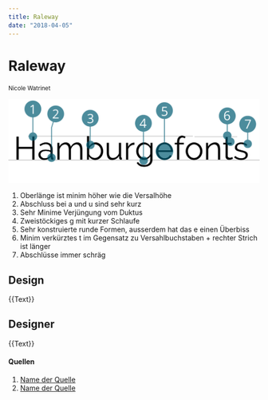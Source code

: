 ```yaml
---
title: Raleway
date: "2018-04-05"
---
```


# Raleway
<small>Nicole Watrinet</small>

<div class="col1to12">

![Raleway](./Raleway.svg)

</div>

1. Oberlänge ist minim höher wie die Versalhöhe
2. Abschluss bei a und u sind sehr kurz
3. Sehr Minime Verjüngung vom Duktus
4. Zweistöckiges g mit kurzer Schlaufe
5. Sehr konstruierte runde Formen, ausserdem hat das e einen Überbiss
6. Minim verkürztes t im Gegensatz zu Versahlbuchstaben + rechter Strich ist länger
7. Abschlüsse immer schräg


## Design
{{Text}}

## Designer
{{Text}}


#### Quellen
1. [Name der Quelle](http://...)
2. [Name der Quelle](http://...)
